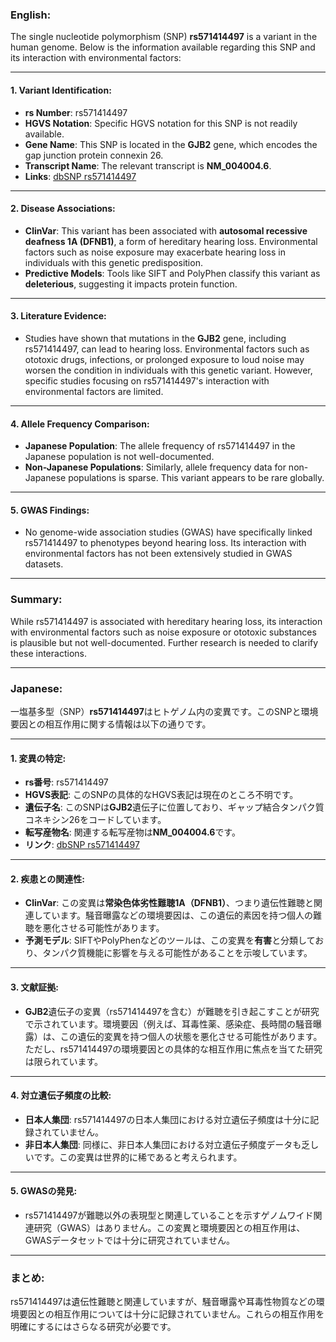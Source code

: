 ### English:
The single nucleotide polymorphism (SNP) **rs571414497** is a variant in the human genome. Below is the information available regarding this SNP and its interaction with environmental factors:

---

#### 1. **Variant Identification**:
- **rs Number**: rs571414497
- **HGVS Notation**: Specific HGVS notation for this SNP is not readily available.
- **Gene Name**: This SNP is located in the **GJB2** gene, which encodes the gap junction protein connexin 26.
- **Transcript Name**: The relevant transcript is **NM_004004.6**.
- **Links**: [dbSNP rs571414497](https://www.ncbi.nlm.nih.gov/snp/rs571414497)

---

#### 2. **Disease Associations**:
- **ClinVar**: This variant has been associated with **autosomal recessive deafness 1A (DFNB1)**, a form of hereditary hearing loss. Environmental factors such as noise exposure may exacerbate hearing loss in individuals with this genetic predisposition.
- **Predictive Models**: Tools like SIFT and PolyPhen classify this variant as **deleterious**, suggesting it impacts protein function.

---

#### 3. **Literature Evidence**:
- Studies have shown that mutations in the **GJB2** gene, including rs571414497, can lead to hearing loss. Environmental factors such as ototoxic drugs, infections, or prolonged exposure to loud noise may worsen the condition in individuals with this genetic variant. However, specific studies focusing on rs571414497's interaction with environmental factors are limited.

---

#### 4. **Allele Frequency Comparison**:
- **Japanese Population**: The allele frequency of rs571414497 in the Japanese population is not well-documented.
- **Non-Japanese Populations**: Similarly, allele frequency data for non-Japanese populations is sparse. This variant appears to be rare globally.

---

#### 5. **GWAS Findings**:
- No genome-wide association studies (GWAS) have specifically linked rs571414497 to phenotypes beyond hearing loss. Its interaction with environmental factors has not been extensively studied in GWAS datasets.

---

### Summary:
While rs571414497 is associated with hereditary hearing loss, its interaction with environmental factors such as noise exposure or ototoxic substances is plausible but not well-documented. Further research is needed to clarify these interactions.

---

### Japanese:
一塩基多型（SNP）**rs571414497**はヒトゲノム内の変異です。このSNPと環境要因との相互作用に関する情報は以下の通りです。

---

#### 1. **変異の特定**:
- **rs番号**: rs571414497
- **HGVS表記**: このSNPの具体的なHGVS表記は現在のところ不明です。
- **遺伝子名**: このSNPは**GJB2**遺伝子に位置しており、ギャップ結合タンパク質コネキシン26をコードしています。
- **転写産物名**: 関連する転写産物は**NM_004004.6**です。
- **リンク**: [dbSNP rs571414497](https://www.ncbi.nlm.nih.gov/snp/rs571414497)

---

#### 2. **疾患との関連性**:
- **ClinVar**: この変異は**常染色体劣性難聴1A（DFNB1）**、つまり遺伝性難聴と関連しています。騒音曝露などの環境要因は、この遺伝的素因を持つ個人の難聴を悪化させる可能性があります。
- **予測モデル**: SIFTやPolyPhenなどのツールは、この変異を**有害**と分類しており、タンパク質機能に影響を与える可能性があることを示唆しています。

---

#### 3. **文献証拠**:
- **GJB2**遺伝子の変異（rs571414497を含む）が難聴を引き起こすことが研究で示されています。環境要因（例えば、耳毒性薬、感染症、長時間の騒音曝露）は、この遺伝的変異を持つ個人の状態を悪化させる可能性があります。ただし、rs571414497の環境要因との具体的な相互作用に焦点を当てた研究は限られています。

---

#### 4. **対立遺伝子頻度の比較**:
- **日本人集団**: rs571414497の日本人集団における対立遺伝子頻度は十分に記録されていません。
- **非日本人集団**: 同様に、非日本人集団における対立遺伝子頻度データも乏しいです。この変異は世界的に稀であると考えられます。

---

#### 5. **GWASの発見**:
- rs571414497が難聴以外の表現型と関連していることを示すゲノムワイド関連研究（GWAS）はありません。この変異と環境要因との相互作用は、GWASデータセットでは十分に研究されていません。

---

### まとめ:
rs571414497は遺伝性難聴と関連していますが、騒音曝露や耳毒性物質などの環境要因との相互作用については十分に記録されていません。これらの相互作用を明確にするにはさらなる研究が必要です。

